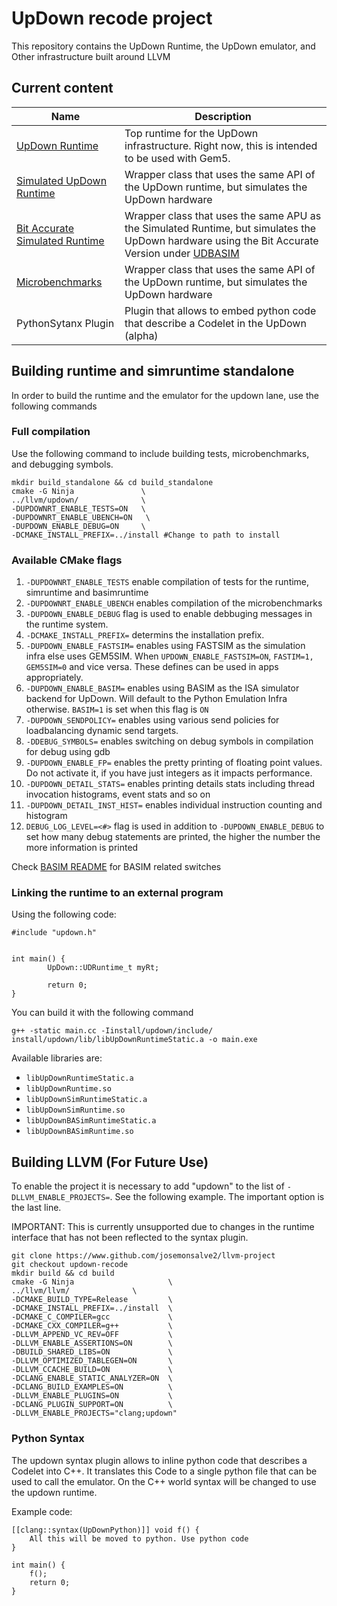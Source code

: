 # UpDown recode project

This repository contains the UpDown Runtime, the UpDown emulator, and Other infrastructure built around LLVM


## Current content

| Name | Description|
|-----------|---------|
| [UpDown Runtime](runtime) | Top runtime for the UpDown infrastructure. Right now, this is intended to be used with Gem5. |
| [Simulated UpDown Runtime](simruntime) | Wrapper class that uses the same API of the UpDown runtime, but simulates the UpDown hardware |
| [Bit Accurate Simulated Runtime](basimruntime) | Wrapper class that uses the same APU as the Simulated Runtime, but simulates the UpDown hardware using the Bit Accurate Version under [UDBASIM](udbasim)
| [Microbenchmarks](ubenchmarks) | Wrapper class that uses the same API of the UpDown runtime, but simulates the UpDown hardware |
| PythonSytanx Plugin | Plugin that allows to embed python code that describe a Codelet in the UpDown (alpha) |


## Building runtime and simruntime standalone

In order to build the runtime and the emulator for the updown lane, use the following commands

### Full compilation
Use the following command to include building tests, microbenchmarks, and debugging symbols. 
```
mkdir build_standalone && cd build_standalone
cmake -G Ninja               \
../llvm/updown/              \
-DUPDOWNRT_ENABLE_TESTS=ON   \
-DUPDOWNRT_ENABLE_UBENCH=ON   \
-DUPDOWN_ENABLE_DEBUG=ON     \
-DCMAKE_INSTALL_PREFIX=../install #Change to path to install
```
### Available CMake flags
1. `-DUPDOWNRT_ENABLE_TESTS` enable compilation of tests for the runtime, simruntime and basimruntime
2. `-DUPDOWNRT_ENABLE_UBENCH` enables compilation of the microbenchmarks
3. `-DUPDOWN_ENABLE_DEBUG` flag is used to enable debbuging messages in the runtime system.
4. `-DCMAKE_INSTALL_PREFIX=` determins the installation prefix. 
5. `-DUPDOWN_ENABLE_FASTSIM=` enables using FASTSIM as the simulation infra else uses GEM5SIM. When `UPDOWN_ENABLE_FASTSIM=ON`, `FASTIM=1, GEM5SIM=0` and vice versa. These defines can be used in apps appropriately.
6. `-DUPDOWN_ENABLE_BASIM=` enables using BASIM as the ISA simulator backend for UpDown. Will default to the Python Emulation Infra otherwise. `BASIM=1` is set when this flag is `ON`
7. `-DUPDOWN_SENDPOLICY=` enables using various send policies for loadbalancing dynamic send targets.
8. `-DDEBUG_SYMBOLS=` enables switching on debug symbols in compilation for debug using gdb
9. `-DUPDOWN_ENABLE_FP=` enables the pretty printing of floating point values. Do not activate it, if you have just integers as it impacts performance.
10. `-DUPDOWN_DETAIL_STATS=` enables printing details stats including thread invocation histograms, event stats and so on
11. `-DUPDOWN_DETAIL_INST_HIST=` enables individual instruction counting and histogram
12. `DEBUG_LOG_LEVEL=<#>` flag is used in addition to `-DUPDOWN_ENABLE_DEBUG` to set how many debug statements are printed, the higher the number the more information is printed

Check [BASIM README](udbasim/README.md) for BASIM related switches

### Linking the runtime to an external program

Using the following code:

```
#include "updown.h"


int main() {
        UpDown::UDRuntime_t myRt;

        return 0;
}
```

You can build it with the following command

```
g++ -static main.cc -Iinstall/updown/include/ install/updown/lib/libUpDownRuntimeStatic.a -o main.exe
```

Available libraries are:

* `libUpDownRuntimeStatic.a`
* `libUpDownRuntime.so`
* `libUpDownSimRuntimeStatic.a`
* `libUpDownSimRuntime.so`
* `libUpDownBASimRuntimeStatic.a`
* `libUpDownBASimRuntime.so`

## Building LLVM (For Future Use)

To enable the project it is necessary to add "updown" to the list of `-DLLVM_ENABLE_PROJECTS=`. See the following example. The important option is the last line. 

IMPORTANT: This is currently unsupported due to changes in the runtime interface that has not been reflected to the syntax plugin. 

```
git clone https://www.github.com/josemonsalve2/llvm-project
git checkout updown-recode
mkdir build && cd build
cmake -G Ninja                     \
../llvm/llvm/              \
-DCMAKE_BUILD_TYPE=Release         \
-DCMAKE_INSTALL_PREFIX=../install  \
-DCMAKE_C_COMPILER=gcc             \
-DCMAKE_CXX_COMPILER=g++           \
-DLLVM_APPEND_VC_REV=OFF           \
-DLLVM_ENABLE_ASSERTIONS=ON        \
-DBUILD_SHARED_LIBS=ON             \
-DLLVM_OPTIMIZED_TABLEGEN=ON       \
-DLLVM_CCACHE_BUILD=ON             \
-DCLANG_ENABLE_STATIC_ANALYZER=ON  \
-DCLANG_BUILD_EXAMPLES=ON          \
-DLLVM_ENABLE_PLUGINS=ON           \
-DCLANG_PLUGIN_SUPPORT=ON          \
-DLLVM_ENABLE_PROJECTS="clang;updown"
```


### Python Syntax

The updown syntax plugin allows to inline python code that describes a Codelet into C++. It translates this Code to a single python file that can be used to call the emulator. On the C++ world syntax will be changed to use the updown runtime.

Example code:

```
[[clang::syntax(UpDownPython)]] void f() {
    All this will be moved to python. Use python code
}

int main() {
    f();
    return 0;
}
```